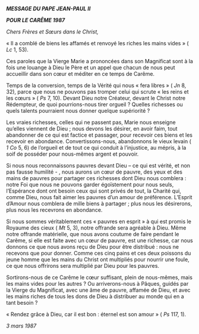 ***MESSAGE DU PAPE JEAN-PAUL II***

***POUR LE CARÊME  1987***

*Chers Frères et Sœurs dans le Christ,*

« Il a comblé de biens les affamés et renvoyé les riches les mains vides » ( *Lc* 1, 53).

Ces paroles que la Vierge Marie a prononcées dans son Magnificat sont à la fois une louange à Dieu le Père et un appel que chacun de nous peut accueillir dans son cœur et méditer en ce temps de Carême.

Temps de la conversion, temps de la Vérité qui nous « fera libres » ( *Jn* 8, 32), parce que nous ne pouvons pas tromper celui qui scrute « les reins et les cœurs » ( *Ps* 7, 10). Devant Dieu notre Créateur, devant le Christ notre Rédempteur, de quoi pourrions-nous tirer orgueil ? Quelles richesses ou quels talents pourraient nous donner quelque supériorité ?

Les vraies richesses, celles qui ne passent pas, Marie nous enseigne qu’elles viennent de Dieu ; nous devons les désirer, en avoir faim, tout abandonner de ce qui est factice et passager, pour recevoir ces biens et les recevoir en abondance. Convertissons-nous, abandonnons le vieux levain ( *1 Co* 5, 6) de l’orgueil et de tout ce qui conduit à l’injustice, au mépris, à la soif de posséder pour nous-mêmes argent et pouvoir.

Si nous nous reconnaissons pauvres devant Dieu – ce qui est vérité, et non pas fausse humilité - , nous aurons un cœur de pauvre, des yeux et des mains de pauvres pour partager ces richesses dont Dieu nous comblera : notre Foi que nous ne pouvons garder égoïstement pour nous seuls, l’Espérance dont ont besoin ceux qui sont privés de tout, la Charité qui, comme Dieu, nous fait aimer les pauvres d’un amour de préférence. L’Esprit d’Amour nous comblera de mille biens à partager ; plus nous les désirerons, plus nous les recevrons en abondance.

Si nous sommes véritablement ces « pauvres en esprit » à qui est promis le Royaume des cieux ( *Mt* 5, 3), notre offrande sera agréable à Dieu. Même notre offrande matérielle, que nous avons coutume de faire pendant le Carême, si elle est faite avec un cœur de pauvre, est une richesse, car nous donnons ce que nous avons reçu de Dieu pour être distribué : nous ne recevons que pour donner. Comme ces cinq pains et ces deux poissons du jeune homme que les mains du Christ ont multipliés pour nourrir une foule, ce que nous offrirons sera multiplié par Dieu pour les pauvres.

Sortirons-nous de ce Carême le cœur suffisant, plein de nous-mêmes, mais les mains vides pour les autres ? Ou arriverons-nous à Pâques, guidés par la Vierge du Magnificat, avec une âme de pauvre, affamée de Dieu, et avec les mains riches de tous les dons de Dieu à distribuer au monde qui en a tant besoin ?

« Rendez grâce à Dieu, car il est bon : éternel est son amour » ( *Ps* 117, 1).

*3 mars 1987*